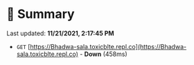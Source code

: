 # 📖 Summary
Last updated: **11/21/2021, 2:17:45 PM**

- `GET` [https://Bhadwa-sala.toxicblte.repl.co](https://Bhadwa-sala.toxicblte.repl.co) - **Down** (458ms)
